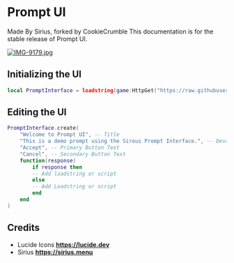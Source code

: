 # Prompt UI 
Made By Sirius, forked by CookieCrumble
This documentation is for the stable release of Prompt UI.

[![IMG-9179.jpg](https://i.postimg.cc/3xBKZD57/IMG-9179.jpg)](https://postimg.cc/sMMdjxg0)
## Initializing the UI
```lua
local PromptInterface = loadstring(game:HttpGet("https://raw.githubusercontent.com/CookieCrumble2/Prompt-UI/refs/heads/main/Src/UI.lua"))()
```



## Editing the UI
```lua
PromptInterface.create(
    "Welcome to Prompt UI", -- Title
    "This is a demo prompt using the Sirous Prompt Interface.", -- Description
    "Accept", -- Primary Button Text
    "Cancel", -- Secondary Button Text
    function(response)
        if response then
        -- Add loadstring or script
        else
        -- Add Loadstring or script
        end
    end
)
```
 ## Credits
 - Lucide Icons
   **https://lucide.dev**
- Sirius
  **https://sirius.menu**
